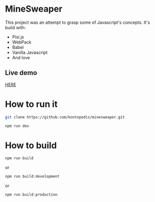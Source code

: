 # MineSweaper

This project was an attempt to grasp some of Javascript's concepts. It's build with:

- Pixi.js
- WebPack
- Babel
- Vanilla Javascript
- And love

## Live demo
 [HERE]("https://www.manuels-journal.com/games/minesweaper/index.html")
# How to run it

```bash
git clone https://github.com/kontopodis/minesweaper.git
```

```js
npm run dev
```

# How to build

```js
npm run build
```

or 

```js
npm run build:development
```

or 

```js
npm run build:production
```

